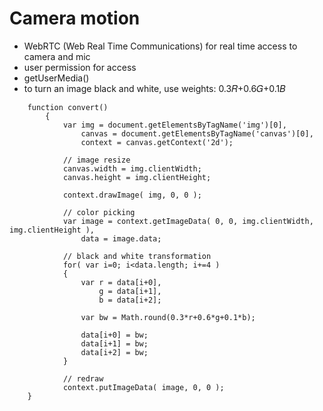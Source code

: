 # Camera motion
- WebRTC (Web Real Time Communications) for real time access to camera and mic
- user permission for access
- getUserMedia()
- to turn an image black and white, use weights: 0.3𝑅+0.6𝐺+0.1𝐵
```
	function convert()
		{
			var img = document.getElementsByTagName('img')[0],
				canvas = document.getElementsByTagName('canvas')[0],
				context = canvas.getContext('2d');
			
			// image resize
			canvas.width = img.clientWidth;
			canvas.height = img.clientHeight;
			
			context.drawImage( img, 0, 0 );
			
			// color picking
			var image = context.getImageData( 0, 0, img.clientWidth, img.clientHeight ),
				data = image.data;
				
			// black and white transformation
			for( var i=0; i<data.length; i+=4 )
			{
				var r = data[i+0],
					g = data[i+1],
					b = data[i+2];
					
				var bw = Math.round(0.3*r+0.6*g+0.1*b);
				
				data[i+0] = bw;
				data[i+1] = bw;
				data[i+2] = bw;
			}

			// redraw
			context.putImageData( image, 0, 0 );
	}
```